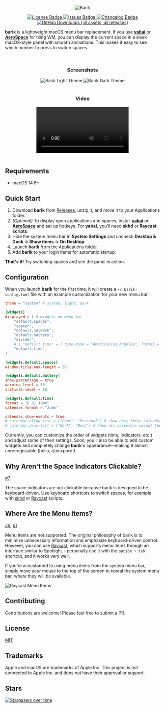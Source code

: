 <p align="center" dir="auto">
  <img src="resources/header-image.png" alt="Barik"">
  <p align="center" dir="auto">
    <a href="LICENSE">
      <img alt="License Badge" src="https://img.shields.io/github/license/mocki-toki/barik.svg?color=green" style="max-width: 100%;">
    </a>
    <a href="https://github.com/mocki-toki/barik/issues">
      <img alt="Issues Badge" src="https://img.shields.io/github/issues/mocki-toki/barik.svg?color=green" style="max-width: 100%;">
    </a>
    <a href="CHANGELOG.md">
      <img alt="Changelog Badge" src="https://img.shields.io/badge/view-changelog-green.svg" style="max-width: 100%;">
    </a>
    <a href="https://github.com/mocki-toki/barik/releases">
      <img alt="GitHub Downloads (all assets, all releases)" src="https://img.shields.io/github/downloads/mocki-toki/barik/total">
    </a>
  </p>
</p>

**barik** is a lightweight macOS menu bar replacement. If you use [**yabai**](https://github.com/koekeishiya/yabai) or [**AeroSpace**](https://github.com/nikitabobko/AeroSpace) for tiling WM, you can display the current space in a sleek macOS-style panel with smooth animations. This makes it easy to see which number to press to switch spaces.

<br>

<div align="center">
  <h3>Screenshots</h3>
  <img src="resources/preview-image-light.png" alt="Barik Light Theme">
  <img src="resources/preview-image-dark.png" alt="Barik Dark Theme">
</div>
<br>
<div align="center">
  <h3>Video</h3>
  <video src="https://github.com/user-attachments/assets/33cfd2c2-e961-4d04-8012-664db0113d4f" autoplay loop muted playsinline>
</div>
<br>

## Requirements

- macOS 14.6+

## Quick Start

1. Download **barik** from [Releases](https://github.com/mocki-toki/barik/releases), unzip it, and move it to your Applications folder.
2. _(Optional)_ To display open applications and spaces, install [**yabai**](https://github.com/koekeishiya/yabai) or [**AeroSpace**](https://github.com/nikitabobko/AeroSpace) and set up hotkeys. For **yabai**, you'll need **skhd** or **Raycast scripts**.
3. Hide the system menu bar in **System Settings** and uncheck **Desktop & Dock → Show items → On Desktop**.
4. Launch **barik** from the Applications folder.
5. Add **barik** to your login items for automatic startup.

**That's it!** Try switching spaces and see the panel in action.

## Configuration

When you launch **barik** for the first time, it will create a `~/.barik-config.toml` file with an example customization for your new menu bar.

```toml
theme = "system" # system, light, dark

[widgets]
displayed = [ # widgets on menu bar
    "default.spaces",
    "spacer",
    "default.network",
    "default.battery",
    "divider",
    # { "default.time" = { time-zone = "America/Los_Angeles", format = "E d, hh:mm" } },
    "default.time",
]

[widgets.default.spaces]
window.title.max-length = 50

[widgets.default.battery]
show-percentage = true
warning-level = 30
critical-level = 10

[widgets.default.time]
format = "E d, J:mm"
calendar.format = "J:mm"

calendar.show-events = true
# calendar.allow-list = ["Home", "Personal"] # show only these calendars
# calendar.deny-list = ["Work", "Boss"] # show all calendars except these
```

Currently, you can customize the order of widgets (time, indicators, etc.) and adjust some of their settings. Soon, you’ll also be able to add custom widgets and completely change **barik**'s appearance—making it almost unrecognizable (hello, r/unixporn!).

## Why Aren't the Space Indicators Clickable?

[#7](https://github.com/mocki-toki/barik/issues/7)

The space indicators are not clickable because barik is designed to be keyboard-driven. Use keyboard shortcuts to switch spaces, for example with [skhd](https://github.com/koekeishiya/skhd) or [Raycast](https://www.raycast.com/) scripts.

## Where Are the Menu Items?

[#5](https://github.com/mocki-toki/barik/issues/5), [#1](https://github.com/mocki-toki/barik/issues/1)

Menu items are not supported. The original philosophy of barik is to minimize unnecessary information and emphasize keyboard-driven control. However, you can use [Raycast](https://www.raycast.com/), which supports menu items through an interface similar to Spotlight. I personally use it with the `option + tab` shortcut, and it works very well.

If you’re accustomed to using menu items from the system menu bar, simply move your mouse to the top of the screen to reveal the system menu bar, where they will be available.

<img src="resources/raycast-menu-items.jpeg" alt="Raycast Menu Items">

## Contributing

Contributions are welcome! Please feel free to submit a PR.

## License

[MIT](LICENSE)

## Trademarks

Apple and macOS are trademarks of Apple Inc. This project is not connected to Apple Inc. and does not have their approval or support.

## Stars

[![Stargazers over time](https://starchart.cc/mocki-toki/barik.svg?variant=adaptive)](https://starchart.cc/mocki-toki/barik)
